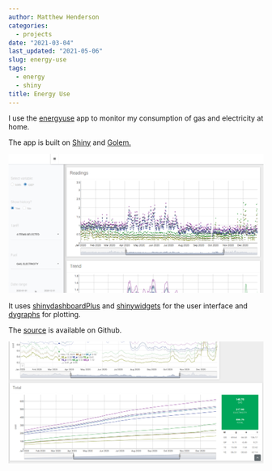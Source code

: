 ```yaml
---
author: Matthew Henderson
categories:
  - projects
date: "2021-03-04"
last_updated: "2021-05-06"
slug: energy-use
tags:
  - energy
  - shiny
title: Energy Use
---
```


I use the
[energyuse](https://mhenderson.shinyapps.io/energyuse/)
app
to monitor
my consumption of gas
and electricity
at home.

The app
is built on
[Shiny](https://www.rstudio.com/products/shiny/)
and
[Golem.](https://thinkr-open.github.io/golem/)

![](screenshot.png)

It uses
[shinydashboardPlus](https://rinterface.github.io/shinydashboardPlus/index.html)
and
[shinywidgets](https://dreamrs.github.io/shinyWidgets/index.html)
for the user interface
and
[dygraphs](https://rstudio.github.io/dygraphs/)
for plotting.

The
[source](https://github.com/MHenderson/energy-use)
is available on Github.

![](screenshot2.png)
